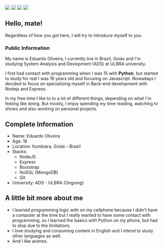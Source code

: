 
<div>

[<img src="https://img.shields.io/badge/Instagram-E4405F?style=for-the-badge&logo=instagram&logoColor=white">](https://www.instagram.com/d.santos_404/)
[<img src="https://img.shields.io/badge/LinkedIn-0077B5?style=for-the-badge&logo=linkedin&logoColor=white">](#)
[<img src="https://img.shields.io/badge/Reddit-FF4500?style=for-the-badge&logo=reddit&logoColor=white">](https://www.reddit.com/user/astrazyn)
[<img src="https://img.shields.io/badge/Twitter-1DA1F2?style=for-the-badge&logo=twitter&logoColor=white">](https://twitter.com/astrazyn_)

</div>

## Hello, mate!
Regardless of how you got here, I will try to introduce myself to you.

### Public Information

My name is Eduardo Oliveira, I currently live in Brazil, Goiás and I'm studying System Analysis and Devlopment (ADS) at ULBRA university.

I first had contact with programming when I was 15 with **Python**, but started to study for real I was 16 years old and focusing on Javascript. Nowadays I decided to focus on specializing myself in Back-end development with Nodejs and Express.

In my free time I like to to a lot of different things, depending on what I'm feeling like doing. But mostly, I enjoy spending my time reading, watching tv shows and also working on personal projects.
<br>

## Complete Information

* Name: Eduardo Oliveira
* Age: 18
* Location: Itumbiara, Goiás - Brazil
* Stacks: 
    * NodeJS
    * Express
    * Bootstrap
    * NoSQL (MongoDB) 
    * Git
* University: ADS - ULBRA (Ongoing)

## A little bit more about me

* I learned programming logic with on my cellphone because I didn't have a computer at the time but I really wanted to have some contact with programming, so I learned the basics with Python on my phone, but had to stop due to the limitations. 
* I love studying and consuming content in English and I intend to study other languages as well.
* And I like animes. 
